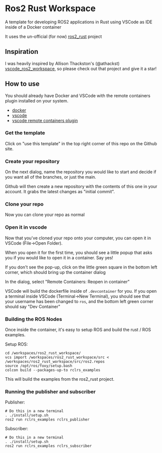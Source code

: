 # Ros2 Rust Workspace

A template for developing ROS2 applications in Rust using VSCode as IDE inside of a Docker container

It uses the un-official (for now) [ros2_rust](https://github.com/ros2-rust/ros2_rust) project

## Inspiration

I was heavily inspired by Allison Thackston's (@athackst)
[vscode_ros2_workspace](https://github.com/athackst/vscode_ros2_workspace),
so please check out that project and give it a star!

## How to use

You should already have Docker and VSCode with the remote containers plugin installed on your system.

* [docker](https://docs.docker.com/engine/install/)
* [vscode](https://code.visualstudio.com/)
* [vscode remote containers plugin](https://marketplace.visualstudio.com/items?itemName=ms-vscode-remote.remote-containers)

### Get the template

Click on "use this template" in the top right corner of this repo on the Github site.

### Create your repository

On the next dialog, name the repository you would like to start and decide if you want all of the branches, or just the main.

Github will then create a new repository with the contents of this one in your account.  It grabs the latest changes as "initial commit".

### Clone your repo

Now you can clone your repo as normal

### Open it in vscode

Now that you've cloned your repo onto your computer, you can open it in VSCode (File->Open Folder). 

When you open it for the first time, you should see a little popup that asks you if you would like to open it in a container.  Say yes!

If you don't see the pop-up, click on the little green square in the bottom left corner, which should bring up the container dialog

In the dialog, select "Remote Containers: Reopen in container"

VSCode will build the dockerfile inside of `.devcontainer` for you.  If you open a terminal inside VSCode (Terminal->New Terminal), you should see that your username has been changed to `ros`, and the bottom left green corner should say "Dev Container"

### Building the ROS Nodes
Once inside the container, it's easy to setup ROS and build the rust / ROS examples.

Setup ROS:
```
cd /workspaces/ros2_rust_workspace/
vcs import /workspaces/ros2_rust_workspace/src < /workspaces/ros2_rust_workspace/src/ros2.repos
source /opt/ros/foxy/setup.bash 
colcon build --packages-up-to rclrs_examples
```

This will build the examples from the ros2_rust project.

### Running the publisher and subscriber

Publisher:

```
# Do this in a new terminal
. ./install/setup.sh
ros2 run rclrs_examples rclrs_publisher
```

Subscriber:

```
# Do this in a new terminal
. ./install/setup.sh
ros2 run rclrs_examples rclrs_subscriber
```